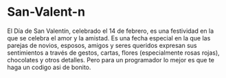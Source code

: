 
# San-Valent-n
El Día de San Valentín, celebrado el 14 de febrero, es una festividad en la que se celebra el amor y la amistad. Es una fecha especial en la que las parejas de novios, esposos, amigos y seres queridos expresan sus sentimientos a través de gestos, cartas, flores (especialmente rosas rojas), chocolates y otros detalles. Pero para un programador lo mejor es que te haga un codigo asi de bonito. 